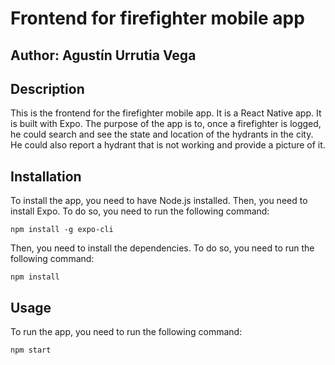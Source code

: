 # Frontend for firefighter mobile app

## Author: Agustín Urrutia Vega

## Description

This is the frontend for the firefighter mobile app. It is a React Native app. It is built with Expo. The purpose of the app is to, once a firefighter is logged, he could search and see the state and location of the hydrants in the city. He could also report a hydrant that is not working and provide a picture of it.

## Installation

To install the app, you need to have Node.js installed. Then, you need to install Expo. To do so, you need to run the following command:

`npm install -g expo-cli`

Then, you need to install the dependencies. To do so, you need to run the following command:

`npm install`

## Usage

To run the app, you need to run the following command:

`npm start`
